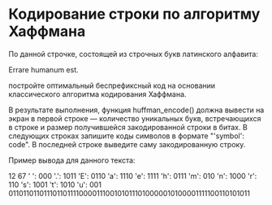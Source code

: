 # Кодирование строки по алгоритму Хаффмана
По данной строчке, состоящей из строчных букв латинского алфавита:

Errare humanum est.

постройте оптимальный беспрефиксный код на основании классического алгоритма кодирования Хаффмана.

В результате выполнения, функция huffman_encode() должна вывести на экран в первой строке — количество уникальных букв, встречающихся в строке и размер получившейся закодированной строки в битах. В следующих строках запишите коды символов в формате "'symbol': code". В последней строке выведите саму закодированную строку.

Пример вывода для данного текста:

12 67
' ': 000
'.': 1011
'E': 0110
'a': 1110
'e': 1111
'h': 0111
'm': 010
'n': 1000
'r': 110
's': 1001
't': 1010
'u': 001
0110110110111011011110000111001010111010000010100001111100110101011

